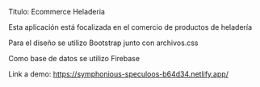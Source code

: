 Titulo: Ecommerce Heladeria

Esta aplicación está focalizada en el comercio de productos de heladería 

Para el diseño se utilizo Bootstrap junto con archivos.css

Como base de datos se utilizo Firebase 

Link a demo: https://symphonious-speculoos-b64d34.netlify.app/
